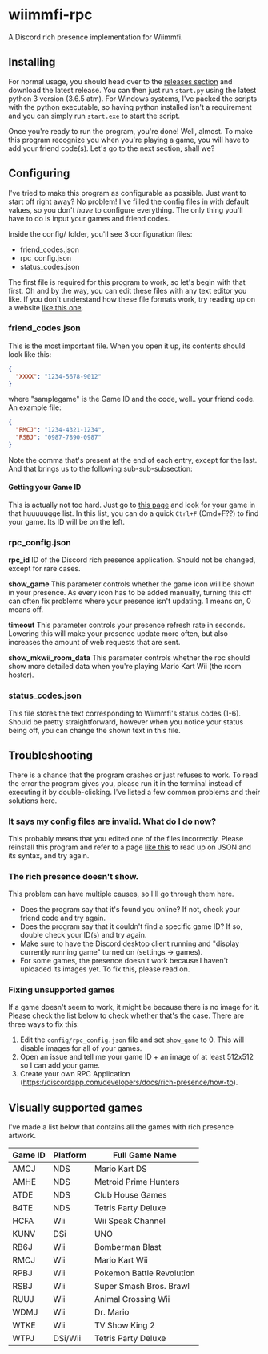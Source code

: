 # wiimmfi-rpc
A Discord rich presence implementation for Wiimmfi.

## Installing
For normal usage, you should head over to the [releases section](https://github.com/DismissedGuy/wiimmfi-rpc/releases) and download the latest release. You can then just run `start.py` using the latest python 3 version (3.6.5 atm).
For Windows systems, I've packed the scripts with the python executable, so having python installed isn't a requirement and you can simply run `start.exe` to start the script.

Once you're ready to run the program, you're done! Well, almost. To make this program recognize you when you're playing a game, you will have to add your friend code(s). Let's go to the next section, shall we?

## Configuring
I've tried to make this program as configurable as possible. Just want to start off right away? No problem! I've filled the config files in with default values, so you don't _have_ to configure everything. The only thing you'll have to do is input your games and friend codes.

Inside the config/ folder, you'll see 3 configuration files:
* friend_codes.json
* rpc_config.json
* status_codes.json

The first file is required for this program to work, so let's begin with that first. Oh and by the way, you can edit these files with any text editor you like. If you don't understand how these file formats work, try reading up on a website [like this one](https://www.tutorialspoint.com/json/json_syntax.htm).

### friend_codes.json
This is the most important file. When you open it up, its contents should look like this:
```json
{
  "XXXX": "1234-5678-9012"
}
```
where "samplegame" is the Game ID and the code, well.. your friend code.
An example file:
```json
{
  "RMCJ": "1234-4321-1234",
  "RSBJ": "0987-7890-0987"
}
```
Note the comma that's present at the end of each entry, except for the last.
And that brings us to the following sub-sub-subsection:

#### Getting your Game ID
This is actually not too hard. Just go to [this page](https://wiimmfi.de/stat?m=25) and look for your game in that huuuuugge list. In this list, you can do a quick `Ctrl+F` (Cmd+F??) to find your game. Its ID will be on the left.

### rpc_config.json
**rpc_id**
ID of the Discord rich presence application. Should not be changed, except for rare cases.

**show_game**
This parameter controls whether the game icon will be shown in your presence.
As every icon has to be added manually, turning this off can often fix problems where your presence isn't updating.
1 means on, 0 means off.

**timeout**
This parameter controls your presence refresh rate in seconds.
Lowering this will make your presence update more often, but also increases the amount of web requests that are sent.

**show_mkwii_room_data**
This parameter controls whether the rpc should show more detailed data when you're playing Mario Kart Wii (the room hoster).

### status_codes.json
This file stores the text corresponding to Wiimmfi's status codes (1-6).
Should be pretty straightforward, however when you notice your status being off, you can change the shown text in this file.

## Troubleshooting
There is a chance that the program crashes or just refuses to work. To read the error the program gives you, please run it in the terminal instead of executing it by double-clicking. I've listed a few common problems and their solutions here.

### It says my config files are invalid. What do I do now?
This probably means that you edited one of the files incorrectly. Please reinstall this program and refer to a page [like this](https://www.tutorialspoint.com/json/json_syntax.htm) to read up on JSON and its syntax, and try again.

### The rich presence doesn't show.
This problem can have multiple causes, so I'll go through them here.
- Does the program say that it's found you online? If not, check your friend code and try again.
- Does the program say that it couldn't find a specific game ID? If so, double check your ID(s) and try again.
- Make sure to have the Discord desktop client running and "display currently running game" turned on (settings -> games).
- For some games, the presence doesn't work because I haven't uploaded its images yet. To fix this, please read on.

### Fixing unsupported games
If a game doesn't seem to work, it might be because there is no image for it. Please check the list below to check whether that's the case. There are three ways to fix this:
1. Edit the `config/rpc_config.json` file and set `show_game` to 0. This will disable images for all of your games.
2. Open an issue and tell me your game ID + an image of at least 512x512 so I can add your game.
3. Create your own RPC Application (https://discordapp.com/developers/docs/rich-presence/how-to).

## Visually supported games
I've made a list below that contains all the games with rich presence artwork.

| Game ID | Platform | Full Game Name            |
|---------|----------|---------------------------|
| AMCJ    | NDS      | Mario Kart DS             |
| AMHE    | NDS      | Metroid Prime Hunters     |
| ATDE    | NDS      | Club House Games          |
| B4TE    | NDS      | Tetris Party Deluxe       |
| HCFA    | Wii      | Wii Speak Channel         |
| KUNV    | DSi      | UNO                       |
| RB6J    | Wii      | Bomberman Blast           |
| RMCJ    | Wii      | Mario Kart Wii            |
| RPBJ    | Wii      | Pokemon Battle Revolution |
| RSBJ    | Wii      | Super Smash Bros. Brawl   |
| RUUJ    | Wii      | Animal Crossing Wii       |
| WDMJ    | Wii      | Dr. Mario                 |
| WTKE    | Wii      | TV Show King 2            |
| WTPJ    | DSi/Wii  | Tetris Party Deluxe       |

